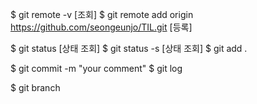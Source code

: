 $ git remote -v [조회]
$ git remote add origin https://github.com/seongeunjo/TIL.git  [등록]

$ git status [상태 조회]
$ git status -s [상태 조회]
$ git add .

$ git commit -m "your comment"
$ git log



$ git branch <branch-name>
